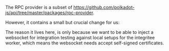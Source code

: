 The RPC provider is a subset of https://github.com/polkadot-js/api/tree/master/packages/rpc-provider.

However, it contains a small but crucial change for us:

The reason it lives here, is only because we want to be able to inject a websocket for integration testing against local setups for the integritee worker, which means the websocket needs accept self-signed certificates.
